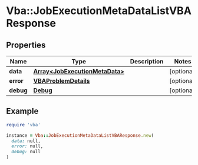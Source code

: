 # Vba::JobExecutionMetaDataListVBAResponse

## Properties

| Name | Type | Description | Notes |
| ---- | ---- | ----------- | ----- |
| **data** | [**Array&lt;JobExecutionMetaData&gt;**](JobExecutionMetaData.md) |  | [optional] |
| **error** | [**VBAProblemDetails**](VBAProblemDetails.md) |  | [optional] |
| **debug** | [**Debug**](Debug.md) |  | [optional] |

## Example

```ruby
require 'vba'

instance = Vba::JobExecutionMetaDataListVBAResponse.new(
  data: null,
  error: null,
  debug: null
)
```

